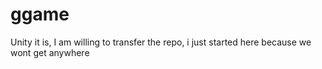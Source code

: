 # ggame
Unity it is, I am willing to transfer the repo, i just started here because we wont get anywhere 
